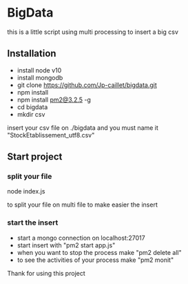 # BigData

this is a little script using multi processing to insert a big csv 

## Installation
- install node v10
- install mongodb 
- git clone https://github.com/Jp-caillet/bigdata.git
- npm install 
- npm install pm2@3.2.5 -g
- cd bigdata
- mkdir csv


insert your csv file on ./bigdata and you must name it "StockEtablissement_utf8.csv"

## Start project

### split your file

node index.js

to split your file on multi file to make easier the insert

### start the insert 

- start a mongo connection on localhost:27017
- start insert with "pm2 start app.js"
- when you want to stop the process make "pm2 delete all"
- to see the activities of your process make "pm2 monit"

Thank for using this project